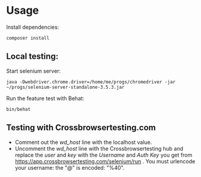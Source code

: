 # Usage

Install dependencies:

    composer install
    
## Local testing:

Start selenium server:

    java -Dwebdriver.chrome.driver=/home/me/progs/chromedriver -jar ~/progs/selenium-server-standalone-3.5.3.jar

Run the feature test with Behat:

    bin/behat

## Testing with Crossbrowsertesting.com

- Comment out the *wd_host* line with the localhost value.
- Uncomment the *wd_host* line with the Crossbrowsertesting hub and replace the *user* and *key* with the *Username* and
*Auth Key* you get from https://app.crossbrowsertesting.com/selenium/run .
You must urlencode your username: the "@" is encoded: "%40".
